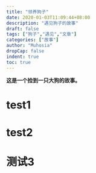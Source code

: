 ```yaml
---
title: "领养狗子"
date: 2020-01-03T11:09:44+08:00
description: "遇见狗子的故事"
draft: false
tags: ["狗子","遇见","文章"]
categories: ["故事"]
author: "Muhosia"
dropCap: false
indent: true
toc: true
---
```


**这是一个捡到一只大狗的故事。**

# test1

# test2

# 测试3
